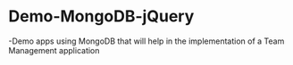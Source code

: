 # Demo-MongoDB-jQuery

-Demo apps using MongoDB that will help in the implementation of a Team Management application
